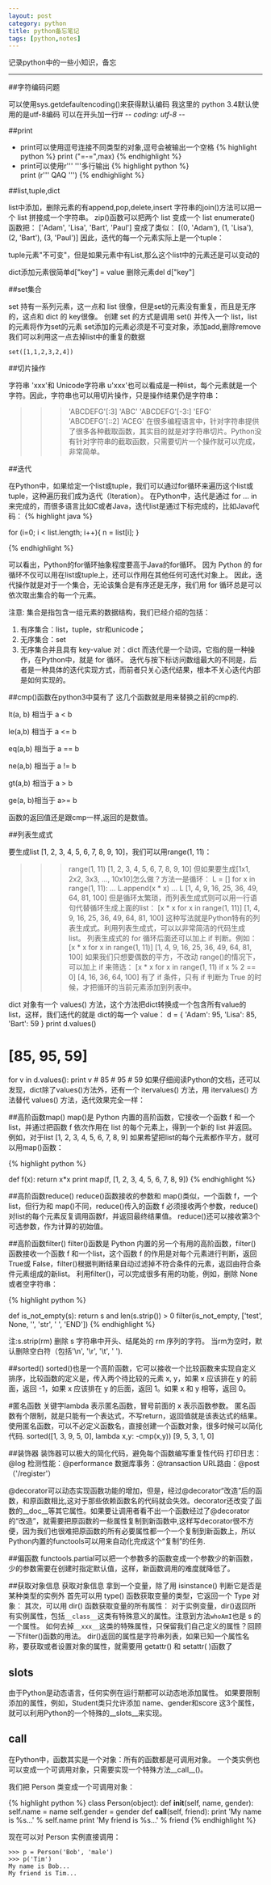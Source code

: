 ```yaml
---
layout: post
category: python
title: python备忘笔记
tags: [python,notes]
---
```

记录python中的一些小知识，备忘

<!--more-->

--------

##字符编码问题

可以使用sys.getdefaultencoding()来获得默认编码
我这里的 python 3.4默认使用的是utf-8编码
可以在开头加一行# -*- coding: utf-8 -*-

##print

* print可以使用逗号连接不同类型的对象,逗号会被输出一个空格
{% highlight python %} 
print ("=-=",max)
{% endhighlight %}
* print可以使用r''' '''多行输出
{% highlight python %}   
print (r'''	
          QAQ
	  ''')
{% endhighlight %}

##list,tuple,dict

list中添加，删除元素的有append,pop,delete,insert
字符串的join()方法可以把一个 list 拼接成一个字符串。
zip()函数可以把两个 list 变成一个 list
enumerate() 函数把：
['Adam', 'Lisa', 'Bart', 'Paul']
变成了类似：
[(0, 'Adam'), (1, 'Lisa'), (2, 'Bart'), (3, 'Paul')]
因此，迭代的每一个元素实际上是一个tuple：

tuple元素"不可变"，但是如果元素中有List,那么这个list中的元素还是可以变动的

dict添加元素很简单d["key"] = value 删除元素del d["key"]

##set集合

set 持有一系列元素，这一点和 list 很像，但是set的元素没有重复，而且是无序的，这点和 dict 的 key很像。
创建 set 的方式是调用 set() 并传入一个 list，list的元素将作为set的元素
set添加的元素必须是不可变对象，添加add,删除remove
我们可以利用这一点去掉list中的重复的数据

    set([1,1,2,3,2,4])

##切片操作

字符串 'xxx'和 Unicode字符串 u'xxx'也可以看成是一种list，每个元素就是一个字符。因此，字符串也可以用切片操作，只是操作结果仍是字符串：
>>> 'ABCDEFG'[:3]
'ABC'
>>> 'ABCDEFG'[-3:]
'EFG'
>>> 'ABCDEFG'[::2]
'ACEG'
在很多编程语言中，针对字符串提供了很多各种截取函数，其实目的就是对字符串切片。Python没有针对字符串的截取函数，只需要切片一个操作就可以完成，非常简单。

##迭代

在Python中，如果给定一个list或tuple，我们可以通过for循环来遍历这个list或tuple，这种遍历我们成为迭代（Iteration）。
在Python中，迭代是通过 for ... in 来完成的，而很多语言比如C或者Java，迭代list是通过下标完成的，比如Java代码：
{% highlight java %}

for (i=0; i < list.length; i++){
    n = list[i];
    }

{% endhighlight %}

可以看出，Python的for循环抽象程度要高于Java的for循环。
因为 Python 的 for循环不仅可以用在list或tuple上，还可以作用在其他任何可迭代对象上。
因此，迭代操作就是对于一个集合，无论该集合是有序还是无序，我们用 for 循环总是可以依次取出集合的每一个元素。

注意: 集合是指包含一组元素的数据结构，我们已经介绍的包括：

1. 有序集合：list，tuple，str和unicode；
2. 无序集合：set
3. 无序集合并且具有 key-value 对：dict
而迭代是一个动词，它指的是一种操作，在Python中，就是 for 循环。
迭代与按下标访问数组最大的不同是，后者是一种具体的迭代实现方式，而前者只关心迭代结果，根本不关心迭代内部是如何实现的。


##cmp()函数在python3中莫有了
这几个函数就是用来替换之前的cmp的.

lt(a, b) 相当于 a < b

le(a,b) 相当于 a <= b

eq(a,b) 相当于 a == b

ne(a,b) 相当于 a != b

gt(a,b) 相当于 a > b

ge(a, b)相当于 a>= b

函数的返回值还是跟cmp一样,返回的是数值。


##列表生成式

要生成list [1, 2, 3, 4, 5, 6, 7, 8, 9, 10]，我们可以用range(1, 11)：
>>> range(1, 11)
[1, 2, 3, 4, 5, 6, 7, 8, 9, 10]
但如果要生成[1x1, 2x2, 3x3, ..., 10x10]怎么做？方法一是循环：
>>> L = []
>>> for x in range(1, 11):
...    L.append(x * x)
... 
>>> L
[1, 4, 9, 16, 25, 36, 49, 64, 81, 100]
但是循环太繁琐，而列表生成式则可以用一行语句代替循环生成上面的list：
>>> [x * x for x in range(1, 11)]
[1, 4, 9, 16, 25, 36, 49, 64, 81, 100]
这种写法就是Python特有的列表生成式。利用列表生成式，可以以非常简洁的代码生成 list。
列表生成式的 for 循环后面还可以加上 if 判断。例如：
>>> [x * x for x in range(1, 11)]
[1, 4, 9, 16, 25, 36, 49, 64, 81, 100]
如果我们只想要偶数的平方，不改动 range()的情况下，可以加上 if 来筛选：
>>> [x * x for x in range(1, 11) if x % 2 == 0]
[4, 16, 36, 64, 100]
有了 if 条件，只有 if 判断为 True 的时候，才把循环的当前元素添加到列表中。



dict 对象有一个 values() 方法，这个方法把dict转换成一个包含所有value的list，这样，我们迭代的就是 dict的每一个 value：
d = { 'Adam': 95, 'Lisa': 85, 'Bart': 59 }
print d.values()
# [85, 95, 59]
for v in d.values():
    print v
    # 85
    # 95
    # 59
如果仔细阅读Python的文档，还可以发现，dict除了values()方法外，还有一个 itervalues() 方法，用 itervalues() 方法替代 values() 方法，迭代效果完全一样：


##高阶函数map()
map()是 Python 内置的高阶函数，它接收一个函数 f 和一个 list，并通过把函数 f 依次作用在 list 的每个元素上，得到一个新的 list 并返回。
例如，对于list [1, 2, 3, 4, 5, 6, 7, 8, 9]
如果希望把list的每个元素都作平方，就可以用map()函数：

{% highlight python %}

def f(x):
    return x*x
    print map(f, [1, 2, 3, 4, 5, 6, 7, 8, 9])
{% endhighlight %}


##高阶函数reduce()
reduce()函数接收的参数和 map()类似，一个函数 f，一个list，但行为和 map()不同，reduce()传入的函数 f 必须接收两个参数，reduce()对list的每个元素反复调用函数f，并返回最终结果值。
reduce()还可以接收第3个可选参数，作为计算的初始值。


##高阶函数filter()
filter()函数是 Python 内置的另一个有用的高阶函数，filter()函数接收一个函数 f 和一个list，这个函数 f 的作用是对每个元素进行判断，返回 True或 False，filter()根据判断结果自动过滤掉不符合条件的元素，返回由符合条件元素组成的新list。
利用filter()，可以完成很多有用的功能，例如，删除 None 或者空字符串：

{% highlight python %}

def is_not_empty(s):
    return s and len(s.strip()) > 0
    filter(is_not_empty, ['test', None, '', 'str', '  ', 'END'])
 {% endhighlight %}

注:s.strip(rm) 删除 s 字符串中开头、结尾处的 rm 序列的字符。
当rm为空时，默认删除空白符（包括'\n', '\r', '\t', ' ').

##sorted()
sorted()也是一个高阶函数，它可以接收一个比较函数来实现自定义排序，比较函数的定义是，传入两个待比较的元素 x, y，如果 x 应该排在 y 的前面，返回 -1，如果 x 应该排在 y 的后面，返回 1。如果 x 和 y 相等，返回 0。

#匿名函数
关键字lambda 表示匿名函数，冒号前面的 x 表示函数参数。
匿名函数有个限制，就是只能有一个表达式，不写return，返回值就是该表达式的结果。
使用匿名函数，可以不必定义函数名，直接创建一个函数对象，很多时候可以简化代码.
    sorted([1, 3, 9, 5, 0], lambda x,y: -cmp(x,y))
    [9, 5, 3, 1, 0]

##装饰器
装饰器可以极大的简化代码，避免每个函数编写重复性代码
打印日志：@log
检测性能：@performance
数据库事务：@transaction
URL路由：@post（'/register'）

@decorator可以动态实现函数功能的增加，但是，经过@decorator“改造”后的函数，和原函数相比,这对于那些依赖函数名的代码就会失效。decorator还改变了函数的__doc__等其它属性。如果要让调用者看不出一个函数经过了@decorator的“改造”，就需要把原函数的一些属性复制到新函数中,这样写decorator很不方便，因为我们也很难把原函数的所有必要属性都一个一个复制到新函数上，所以Python内置的functools可以用来自动化完成这个“复制”的任务.

##偏函数
functools.partial可以把一个参数多的函数变成一个参数少的新函数，少的参数需要在创建时指定默认值，这样，新函数调用的难度就降低了。


##获取对象信息
获取对象信息
拿到一个变量，除了用 isinstance() 判断它是否是某种类型的实例外
首先可以用 type() 函数获取变量的类型，它返回一个 Type 对象：
其次，可以用 dir() 函数获取变量的所有属性：
对于实例变量，dir()返回所有实例属性，包括`__class__`这类有特殊意义的属性。注意到方法`whoAmI`也是 s 的一个属性。
如何去掉`__xxx__`这类的特殊属性，只保留我们自己定义的属性？回顾一下filter()函数的用法。
dir()返回的属性是字符串列表，如果已知一个属性名称，要获取或者设置对象的属性，就需要用 getattr() 和 setattr( )函数了


## __slots__
由于Python是动态语言，任何实例在运行期都可以动态地添加属性。
如果要限制添加的属性，例如，Student类只允许添加 name、gender和score 这3个属性，
就可以利用Python的一个特殊的__slots__来实现。

## __call__
在Python中，函数其实是一个对象：所有的函数都是可调用对象。
一个类实例也可以变成一个可调用对象，只需要实现一个特殊方法__call__()。

我们把 Person 类变成一个可调用对象：

{% highlight python %}
class Person(object):
    def __init__(self, name, gender):
        self.name = name
        self.gender = gender
    def __call__(self, friend):
        print 'My name is %s...' % self.name
        print 'My friend is %s...' % friend
{% endhighlight %}

现在可以对 Person 实例直接调用：

    >>> p = Person('Bob', 'male')
    >>> p('Tim')
    My name is Bob...
    My friend is Tim...
